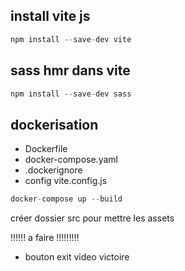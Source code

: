 ## install vite js

```javascript
npm install --save-dev vite
```


## sass hmr dans vite

```javascript
npm install --save-dev sass
```

## dockerisation

- Dockerfile
- docker-compose.yaml
- .dockerignore
- config vite.config.js


```javascript
docker-compose up --build
```

créer dossier src pour mettre les assets



!!!!!! a faire !!!!!!!!!

- bouton exit video victoire


